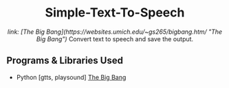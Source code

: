<h1 align="center">Simple-Text-To-Speech</h1>

<p align="center">
  <i>link: [The Big Bang](https://websites.umich.edu/~gs265/bigbang.htm/ "The Big Bang")</i>
  Convert text to speech and save the output.
</p>

## Programs & Libraries Used

- Python [gtts, playsound]
[The Big Bang](https://websites.umich.edu/~gs265/bigbang.htm/ "The Big Bang")
